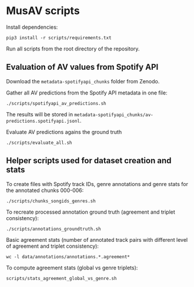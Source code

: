 # MusAV scripts

Install dependencies:
```
pip3 install -r scripts/requirements.txt
```

Run all scripts from the root directory of the repository.


## Evaluation of AV values from Spotify API

Download the `metadata-spotifyapi_chunks` folder from Zenodo.

Gather all AV predictions from the Spotify API metadata in one file:
```
./scripts/spotifyapi_av_predictions.sh
```
The results will be stored in `metadata-spotifyapi_chunks/av-predictions.spotifyapi.jsonl`.

Evaluate AV predictions agains the ground truth
```
./scripts/evaluate_all.sh
```


## Helper scripts used for dataset creation and stats

To create files with Spotify track IDs, genre annotations and genre stats for the annotated chunks 000-006:
```
./scripts/chunks_songids_genres.sh
```

To recreate processed annotation ground truth (agreement and triplet consistency):
```
./scripts/annotations_groundtruth.sh
```

Basic agreement stats (number of annotated track pairs with different level of agreement and triplet consistency):
```
wc -l data/annotations/annotations.*.agreement*
```

To compute agreement stats (global vs genre triplets):
```
scripts/stats_agreement_global_vs_genre.sh
```
